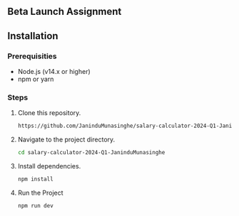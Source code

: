 ## Beta Launch Assignment

## Installation

### Prerequisities
   
   - Node.js (v14.x or higher)
   - npm or yarn

### Steps

1. Clone this repository.
   
   ```bash
   https://github.com/JaninduMunasinghe/salary-calculator-2024-Q1-JaninduMunasinghe.git
   ```
   
2. Navigate to the project directory.

   ```bash
   cd salary-calculator-2024-Q1-JaninduMunasinghe
   ```
   
3. Install dependencies.

   ```bash
   npm install
   ```
4. Run the Project

   ```bash
   npm run dev
   ```
